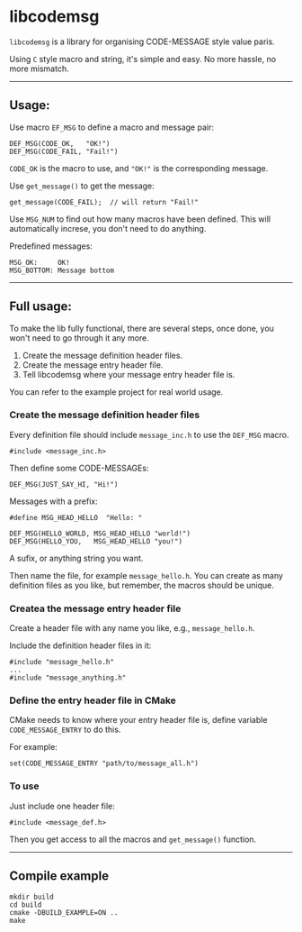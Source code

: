# libcodemsg

`libcodemsg` is a library for organising CODE-MESSAGE style value paris.

Using `C` style macro and string, it's simple and easy. No more hassle, no more mismatch.

---

## Usage:

Use macro `EF_MSG` to define a macro and message pair:

```
DEF_MSG(CODE_OK,   "OK!")
DEF_MSG(CODE_FAIL, "Fail!")
```

`CODE_OK` is the macro to use, and `"OK!"` is the corresponding message.

Use `get_message()` to get the message:

```
get_message(CODE_FAIL);  // will return "Fail!"
```

Use `MSG_NUM` to find out how many macros have been defined. This will automatically increse, you don't need to do anything.

Predefined messages:

```
MSG_OK:     OK!
MSG_BOTTOM: Message bottom
```

---

## Full usage:

To make the lib fully functional, there are several steps, once done, you won't need to go through it any more.

1. Create the message definition header files.
2. Create the message entry header file.
3. Tell libcodemsg where your message entry header file is.

You can refer to the example project for real world usage.

### Create the message definition header files

Every definition file should include `message_inc.h` to use the `DEF_MSG` macro.

```
#include <message_inc.h>
```

Then define some CODE-MESSAGEs:

```
DEF_MSG(JUST_SAY_HI, "Hi!")
```

Messages with a prefix:

```
#define MSG_HEAD_HELLO  "Hello: "

DEF_MSG(HELLO_WORLD, MSG_HEAD_HELLO "world!")
DEF_MSG(HELLO_YOU,   MSG_HEAD_HELLO "you!")
```

A sufix, or anything string you want.

Then name the file, for example `message_hello.h`. You can create as many definition files as you like, but remember, the macros should be unique.

### Createa the message entry header file

Create a header file with any name you like, e.g., `message_hello.h`.

Include the definition header files in it:

```
#include "message_hello.h"
...
#include "message_anything.h"
```

### Define the entry header file in CMake

CMake needs to know where your entry header file is, define variable `CODE_MESSAGE_ENTRY` to do this.

For example:
```
set(CODE_MESSAGE_ENTRY "path/to/message_all.h")
```

### To use

Just include one header file:

```
#include <message_def.h>
```

Then you get access to all the macros and `get_message()` function.

---

## Compile example

```
mkdir build
cd build
cmake -DBUILD_EXAMPLE=ON ..
make
```